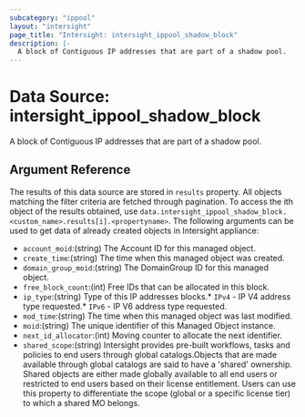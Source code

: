 ```yaml
---
subcategory: "ippool"
layout: "intersight"
page_title: "Intersight: intersight_ippool_shadow_block"
description: |-
  A block of Contiguous IP addresses that are part of a shadow pool.
---
```


# Data Source: intersight_ippool_shadow_block
A block of Contiguous IP addresses that are part of a shadow pool.
## Argument Reference
The results of this data source are stored in `results` property.
All objects matching the filter criteria are fetched through pagination.
To access the ith object of the results obtained, use `data.intersight_ippool_shadow_block.<custom_name>.results[i].<propertyname>`.
The following arguments can be used to get data of already created objects in Intersight appliance:
* `account_moid`:(string) The Account ID for this managed object. 
* `create_time`:(string) The time when this managed object was created. 
* `domain_group_moid`:(string) The DomainGroup ID for this managed object. 
* `free_block_count`:(int) Free IDs that can be allocated in this block. 
* `ip_type`:(string) Type of this IP addresses blocks.* `IPv4` - IP V4 address type requested.* `IPv6` - IP V6 address type requested. 
* `mod_time`:(string) The time when this managed object was last modified. 
* `moid`:(string) The unique identifier of this Managed Object instance. 
* `next_id_allocator`:(int) Moving counter to allocate the next identifier. 
* `shared_scope`:(string) Intersight provides pre-built workflows, tasks and policies to end users through global catalogs.Objects that are made available through global catalogs are said to have a 'shared' ownership. Shared objects are either made globally available to all end users or restricted to end users based on their license entitlement. Users can use this property to differentiate the scope (global or a specific license tier) to which a shared MO belongs. 
 